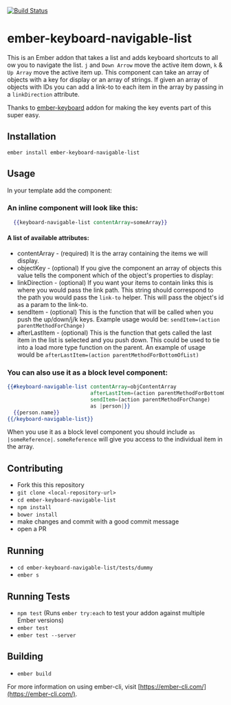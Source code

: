 [![Build Status](https://travis-ci.org/baroquon/ember-keyboard-navigable-list.svg?branch=master)](https://travis-ci.org/baroquon/ember-keyboard-navigable-list)

# ember-keyboard-navigable-list

This is an Ember addon that takes a list and adds keyboard shortcuts to all ow you to navigate the list. `j` and `Down Arrow` move the active item down, `k` & `Up Array` move the active item up. This component can take an array of objects with a key for display or an array of strings. If given an array of objects with IDs you can add a link-to to each item in the array by passing in a `linkDirection` attribute.

Thanks to [ember-keyboard](http://null-null-null.github.io/ember-keyboard/#/) addon for making the key events part of this super easy.

## Installation

`ember install ember-keyboard-navigable-list`

## Usage

In your template add the component:

### An inline component will look like this:

```hbs
  {{keyboard-navigable-list contentArray=someArray}}
```

#### A list of available attributes:

* contentArray - (required) It is the array containing the items we will display.
* objectKey - (optional) If you give the component an array of objects this value tells the component which of the object's properties to display:
* linkDirection - (optional) If you want your items to contain links this is where you would pass the link path. This string should correspond to the path you would pass the `link-to` helper. This will pass the object's id as a param to the link-to.
* sendItem - (optional) This is the function that will be called when you push the up/down/j/k keys. Example usage would be: `sendItem=(action parentMethodForChange)`
* afterLastItem - (optional) This is the function that gets called the last item in the list is selected and you push down. This could be used to tie into a load more type function on the parent. An example of usage would be `afterLastItem=(action parentMethodForBottomOfList)`

### You can also use it as a block level component:

```hbs
{{#keyboard-navigable-list contentArray=objContentArray
                           afterLastItem=(action parentMethodForBottomOfList)
                           sendItem=(action parentMethodForChange)
                           as |person|}}
  {{person.name}}
{{/keyboard-navigable-list}}
```
When you use it as a block level component you should include `as |someReference|`. `someReference` will give you access to the individual item in the array.

## Contributing

* Fork this this repository
* `git clone <local-repository-url>`
* `cd ember-keyboard-navigable-list`
* `npm install`
* `bower install`
* make changes and commit with a good commit message
* open a PR

## Running

* `cd ember-keyboard-navigable-list/tests/dummy`
* `ember s`


## Running Tests

* `npm test` (Runs `ember try:each` to test your addon against multiple Ember versions)
* `ember test`
* `ember test --server`

## Building

* `ember build`

For more information on using ember-cli, visit [https://ember-cli.com/](https://ember-cli.com/).
